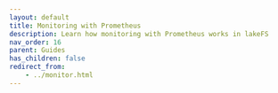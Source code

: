 ```yaml
---
layout: default
title: Monitoring with Prometheus
description: Learn how monitoring with Prometheus works in lakeFS
nav_order: 16
parent: Guides
has_children: false
redirect_from:
    - ../monitor.html
--- 
```

